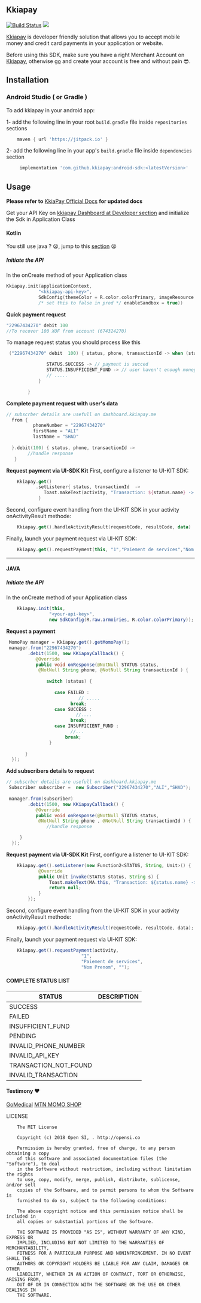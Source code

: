 ## Kkiapay

[![Build Status](https://app.travis-ci.com/kkiapay/android-sdk.svg?branch=master)](https://travis-ci.org/kkiapay/android-sdk)
[![](https://jitpack.io/v/kkiapay/android-sdk.svg)](https://jitpack.io/#kkiapay/android-sdk)

[Kkiapay](https://kkiapay.me) is developer friendly solution that allows you to accept mobile money and credit card payments
in your application or website.

Before using this SDK, make sure you have a right Merchant Account on [Kkiapay](https://kkiapay.me), otherwise [go](https://kkiapay.me)
and create your account is free and without pain :sunglasses:.

## Installation

### Android Studio ( or Gradle )

  To add kkiapay in your android app:
  
   1- add the following line in your root `build.gradle` file inside `repositories` sections
   
   ```groovy
       maven { url 'https://jitpack.io' }
   ```
   
   2- add the following line in your app's `build.gradle` file inside `dependencies` section
   
   ```groovy
        implementation 'com.github.kkiapay:android-sdk:<latestVersion>'
   ```


## Usage
 **Please refer to** [KkiaPay Official Docs](https://docs.kkiapay.me/v1/plugin-et-sdk/sdk-android) **for updated docs** 


Get your API Key on [kkiapay Dashboard at Developer section](https://kkiapay.me/#/developers) and initialize the Sdk in Application Class

#### Kotlin
You still use java ? :frowning:, jump to this [section](#java) :frowning:
##### Initiate the API
In the onCreate method of your Application class
```kotlin
Kkiapay.init(applicationContext,
            "<kkiapay-api-key>",
            SdkConfig(themeColor = R.color.colorPrimary, imageResource = R.raw.armoiries, 
            /* set this to false in prod */ enableSandbox = true))
```
**Quick payment request**

```kotlin
"22967434270" debit 100
//To recover 100 XOF from account (674324270)
```

To manage request status you should process like this
```kotlin
 ("22967434270" debit  100) { status, phone, transactionId -> when (status) {

               STATUS.SUCCESS -> // payment is succed
               STATUS.INSUFFICIENT_FUND -> // user haven't enough money
               // .....
            }

        }
```

**Complete payment request with user's data**
```kotlin
// subscrber details are usefull on dashboard.kkiapay.me
  from {
          phoneNumber = "22967434270"
          firstName = "ALI"
          lastName = "SHAD"
          
  }.debit(100) { status, phone, transactionId ->
        //handle response
   }
```

**Request payment via UI-SDK Kit**
First, configure a listener to UI-KIT SDK: 
```kotlin
    Kkiapay.get()
           .setListener{ status, transactionId  ->
              Toast.makeText(activity, "Transaction: ${status.name} -> $transactionId", Toast.LENGTH_LONG).show()
            }
```

Second, configure event handling from the UI-KIT SDK in your activity onActivityResult methode:
```kotlin
    Kkiapay.get().handleActivityResult(requestCode, resultCode, data)
```

Finally, launch your payment request via UI-KIT SDK:
```kotlin
    Kkiapay.get().requestPayment(this, "1","Paiement de services","Nom Prenom")
```

-------

#### JAVA
##### Initiate the API
In the onCreate method of your Application class
```java
    Kkiapay.init(this,
                "<your-api-key>",
                new SdkConfig(R.raw.armoiries, R.color.colorPrimary));
```
**Request a payment**
```java
 MomoPay manager = Kkiapay.get().getMomoPay();
 manager.from("22967434270")
        .debit(1500, new KKiapayCallback() {
           @Override
           public void onResponse(@NotNull STATUS status,
            @NotNull String phone, @NotNull String transactionId ) {
            
               switch (status) {
                     
                  case FAILED :
                           // .....
                        break;
                  case SUCCESS :
                          //....
                        break;
                  case INSUFFICIENT_FUND :
                        //...
                      break;
                }           
               
       }
  });
```

**Add subscribers details to request**
```java
// subscrber details are usefull on dashboard.kkiapay.me
 Subscriber subscriber =  new Subscriber("22967434270","ALI","SHAD");
        
 manager.from(subscriber)
        .debit(1500, new KKiapayCallback() {
           @Override
           public void onResponse(@NotNull STATUS status,
            @NotNull String phone , @NotNull String transactionId ) {
               //handle response

     }
  });
```

**Request payment via UI-SDK Kit**
First, configure a listener to UI-KIT SDK: 
```java
    Kkiapay.get().setListener(new Function2<STATUS, String, Unit>() {
            @Override
            public Unit invoke(STATUS status, String s) {
                Toast.makeText(MA.this, "Transaction: ${status.name} -> $transactionId", Toast.LENGTH_LONG).show();
                return null;
            }
        });
```

Second, configure event handling from the UI-KIT SDK in your activity onActivityResult methode:
```java
    Kkiapay.get().handleActivityResult(requestCode, resultCode, data);
```

Finally, launch your payment request via UI-KIT SDK:
```java
    Kkiapay.get().requestPayment(activity,
                            "1",
                            "Paiement de services",
                            "Nom Prenom", "");
```


#### COMPLETE STATUS LIST

| STATUS      | DESCRIPTION             |
| ----------- | ----------------------- |
|  SUCCESS    |                         |
| FAILED      |                         |
| INSUFFICIENT_FUND    |                |
| PENDING     |                |
| INVALID_PHONE_NUMBER |                |
| INVALID_API_KEY |                     |
| TRANSACTION_NOT_FOUND |                     |
| INVALID_TRANSACTION |                     |




#### Testimony :heart:

[GoMedical](https://play.google.com/store/apps/details?id=co.opensi.medical)
[MTN MOMO SHOP](http://opensi.co)



LICENSE
```
    The MIT License
    
    Copyright (c) 2018 Open SI, . http://opensi.co
    
    Permission is hereby granted, free of charge, to any person obtaining a copy
    of this software and associated documentation files (the "Software"), to deal
    in the Software without restriction, including without limitation the rights
    to use, copy, modify, merge, publish, distribute, sublicense, and/or sell
    copies of the Software, and to permit persons to whom the Software is
    furnished to do so, subject to the following conditions:
    
    The above copyright notice and this permission notice shall be included in
    all copies or substantial portions of the Software.
    
    THE SOFTWARE IS PROVIDED "AS IS", WITHOUT WARRANTY OF ANY KIND, EXPRESS OR
    IMPLIED, INCLUDING BUT NOT LIMITED TO THE WARRANTIES OF MERCHANTABILITY,
    FITNESS FOR A PARTICULAR PURPOSE AND NONINFRINGEMENT. IN NO EVENT SHALL THE
    AUTHORS OR COPYRIGHT HOLDERS BE LIABLE FOR ANY CLAIM, DAMAGES OR OTHER
    LIABILITY, WHETHER IN AN ACTION OF CONTRACT, TORT OR OTHERWISE, ARISING FROM,
    OUT OF OR IN CONNECTION WITH THE SOFTWARE OR THE USE OR OTHER DEALINGS IN
    THE SOFTWARE.
```
